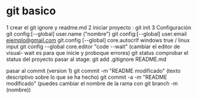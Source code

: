 # git basico

1 crear el git ignore y readme.md
2 iniciar proyecto : git init
3 Configuración
git config:[--global] user.name ("nombre")
git config:[--global] user.email ejemplo@gmail.com
git.config [--global] core.autocrlf windows true / linux input
git config --global core.editor "code --wait" (cambiar el editor de visual- wait es para que inicie y proboque errores)
git status comprobar el status del proyecto
pasar al stage: git add .gitignore README.md
 
 pasar al commit (version 1)
 git commit -m "README modificado" (texto descriptivo sobre lo que se ha hecho)
 git commit -a -m "README modificado"
 (puedes cambiar el nombre de la rama con git branch -m (nombre))
 